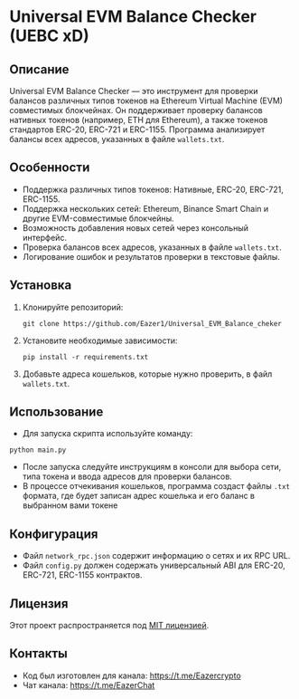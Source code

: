 # Universal EVM Balance Checker (UEBC xD)

## Описание
Universal EVM Balance Checker — это инструмент для проверки балансов различных типов токенов на Ethereum Virtual Machine (EVM) совместимых блокчейнах. Он поддерживает проверку балансов нативных токенов (например, ETH для Ethereum), а также токенов стандартов ERC-20, ERC-721 и ERC-1155. Программа анализирует балансы всех адресов, указанных в файле `wallets.txt`.

## Особенности
- Поддержка различных типов токенов: Нативные, ERC-20, ERC-721, ERC-1155.
- Поддержка нескольких сетей: Ethereum, Binance Smart Chain и другие EVM-совместимые блокчейны.
- Возможность добавления новых сетей через консольный интерфейс.
- Проверка балансов всех адресов, указанных в файле `wallets.txt`.
- Логирование ошибок и результатов проверки в текстовые файлы.

## Установка
1. Клонируйте репозиторий:
   ```
   git clone https://github.com/Eazer1/Universal_EVM_Balance_cheker
   ```
2. Установите необходимые зависимости:
   ```
   pip install -r requirements.txt
   ```
3. Добавьте адреса кошельков, которые нужно проверить, в файл `wallets.txt`.

## Использование
- Для запуска скрипта используйте команду:
```
python main.py
```
- После запуска следуйте инструкциям в консоли для выбора сети, типа токена и ввода адресов для проверки балансов.
- В процессе отчекивания кошельков, программа создаст файлы `.txt` формата, где будет записан адрес кошелька и его баланс в выбранном вами токене

## Конфигурация
- Файл `network_rpc.json` содержит информацию о сетях и их RPC URL.
- Файл `config.py` должен содержать универсальный ABI для ERC-20, ERC-721, ERC-1155 контрактов.

## Лицензия
Этот проект распространяется под [MIT лицензией](LICENSE).

## Контакты
- Код был изготовлен для канала: https://t.me/Eazercrypto
- Чат канала: https://t.me/EazerChat
